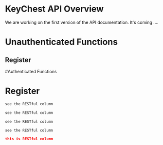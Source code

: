 # KeyChest API Overview

<aside class="notice">
We are working on the first version of the API documentation. It's coming ....
</aside>

# Unauthenticated Functions

## Register

#Authenticated Functions

# Register

```java
see the RESTful column
```
```javascript
see the RESTful column
```
```python
see the RESTful column
```
```shell
see the RESTful column
```
```json
this is RESTful column
```


